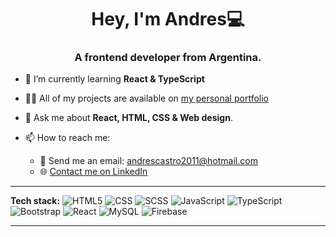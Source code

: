 <h1 align="center">Hey, I'm Andres💻</h1>
<h3 align="center">A frontend developer from Argentina.</h3>

- 🌱 I’m currently learning **React & TypeScript**

- 👨‍💻 All of my projects are available on [my personal portfolio](https://portafolio-tau-six.vercel.app/)
- 💬 Ask me about **React, HTML, CSS & Web design**.

- 📫 How to reach me:
  - 📧 Send me an email: andrescastro2011@hotmail.com
  - 🌐 [Contact me on LinkedIn](https://www.linkedin.com/in/andres-castro-664a731a2/)
<hr>

**Tech stack:**
  ![HTML5](https://img.shields.io/badge/-HTML5-FFFFFF?style=flat&logo=HTML5)
  ![CSS](https://img.shields.io/badge/-CSS-FFFFFF?style=flat&logo=CSS3&logoColor=1572B6)
  ![SCSS](https://img.shields.io/badge/-SCSS-FFFFFF?style=flat&logo=sass&logoColor=1572B6)
  ![JavaScript](https://img.shields.io/badge/-JavaScript-FFFFFF?style=flat&logo=javascript)
  ![TypeScript](https://img.shields.io/badge/-Typescript-blue)
  ![Bootstrap](https://img.shields.io/badge/-Bootstrap-FFFFFF?style=flat&logo=bootstrap&logoColor=563D7C)
  ![React](https://img.shields.io/badge/-React-FFFFFF?style=flat&logo=react)
  ![MySQL](https://img.shields.io/badge/-MySQL-FFFFFF?style=flat&logo=mysql)
  ![Firebase](https://img.shields.io/badge/-Firebase-FFFFFF?style=flat&logo=firebase)
<hr>
